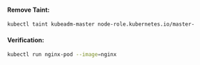 #### Remove Taint:
```sh
kubectl taint kubeadm-master node-role.kubernetes.io/master-
```
#### Verification:
```sh
kubectl run nginx-pod --image=nginx
```
